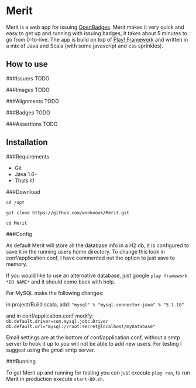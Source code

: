 Merit
============

Merit is a web app for issuing [OpenBadges](http://openbadges.org/). Merit makes it very quick and easy to get up and running with issuing badges, it takes about 5 minutes to go from 0-to-live. The app is build on top of [Play! Framework](http://www.playframework.com/) and written in a mix of Java and Scala (with some javascript and css sprinkles).


How to use
----------

###Issuers
TODO

###Images
TODO

###Alignments
TODO

###Badges
TODO

###Assertions
TODO

Installation
------------

###Requirements

* Git
* Java 1.6+
* Thats it!

###Download

`cd /opt`

`git clone https://github.com/wookoouk/Merit.git`

`cd Merit`

###Config

As default Merit will store all the database info in a H2 db, it is configured to save it in the running users home directory.
To change this look in conf/application.conf, I have commented out the option to just save to memory.

If you would like to use an alternative database, just google `play framework *DB NAME*` and it should come back with help.

For MySQL make the following changes:


in project/Build.scala, add:
`
"mysql" % "mysql-connector-java" % "5.1.18"
`

and in conf/application.conf modify:
`
db.default.driver=com.mysql.jdbc.Driver
db.default.url="mysql://root:secret@localhost/myDatabase"
`

Email settings are at the bottom of conf/application.conf, without a smtp server to hook it up to you will not be able to add new users.
For testing I suggest using the gmail smtp server.

###Running

To get Merit up and running for testing you can just execute `play run`, to run Merit in production execute `start-80.sh`.
